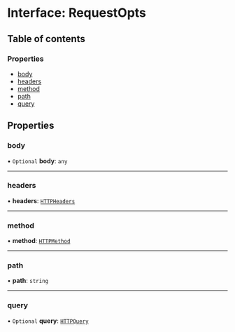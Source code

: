 # Interface: RequestOpts

## Table of contents

### Properties

- [body](RequestOpts.md#body)
- [headers](RequestOpts.md#headers)
- [method](RequestOpts.md#method)
- [path](RequestOpts.md#path)
- [query](RequestOpts.md#query)

## Properties

### <a id="body" name="body"></a> body

• `Optional` **body**: `any`

___

### <a id="headers" name="headers"></a> headers

• **headers**: [`HTTPHeaders`](../README.md#httpheaders)

___

### <a id="method" name="method"></a> method

• **method**: [`HTTPMethod`](../README.md#httpmethod)

___

### <a id="path" name="path"></a> path

• **path**: `string`

___

### <a id="query" name="query"></a> query

• `Optional` **query**: [`HTTPQuery`](../README.md#httpquery)
